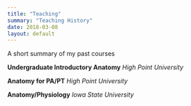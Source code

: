 ```yaml
---
title: "Teaching"
summary: "Teaching History"
date: 2018-03-08
layout: default
---
```


A short summary of my past courses

**Undergraduate Introductory Anatomy** *High Point University*

**Anatomy for PA/PT** *High Point University*

**Anatomy/Physiology** *Iowa State University*